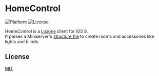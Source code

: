 # HomeControl
[![Platform](https://img.shields.io/badge/platform-ios-lightgrey.svg)](https://developer.apple.com/devcenter/ios/index.action)
[![License](https://img.shields.io/badge/license-MIT-3f3f3f.svg)](http://choosealicense.com/licenses/mit)

HomeControl is a [Loxone](http://www.loxone.com) client for iOS 9.  
It parses a Miniserver's [structure file](http://www.loxone.com/enen/service/documentation/api/structure-file.html) to create rooms and accessories like lights and blinds.

## License
[MIT](LICENSE)
